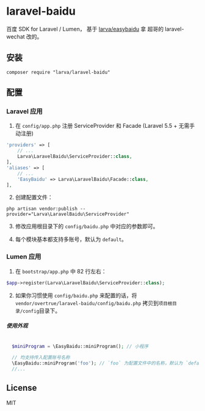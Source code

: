# laravel-baidu

百度 SDK for Laravel / Lumen， 基于 [larva/easybaidu](https://github.com/larvatecn/easybaidu)
拿 超哥的 laravel-wechat 改的。
## 安装

```shell
composer require "larva/laravel-baidu"
```

## 配置

### Laravel 应用

1. 在 `config/app.php` 注册 ServiceProvider 和 Facade (Laravel 5.5 + 无需手动注册)

```php
'providers' => [
    // ...
    Larva\LaravelBaidu\ServiceProvider::class,
],
'aliases' => [
    // ...
    'EasyBaidu' => Larva\LaravelBaidu\Facade::class,
],
```

2. 创建配置文件：

```shell
php artisan vendor:publish --provider="Larva\LaravelBaidu\ServiceProvider"
```

3. 修改应用根目录下的 `config/baidu.php` 中对应的参数即可。

4. 每个模块基本都支持多账号，默认为 `default`。

### Lumen 应用

1. 在 `bootstrap/app.php` 中 82 行左右：

```php
$app->register(Larva\LaravelBaidu\ServiceProvider::class);
```

2. 如果你习惯使用 `config/baidu.php` 来配置的话，将 `vendor/overtrue/laravel-baidu/config/baidu.php` 拷贝到`项目根目录/config`目录下。


##### 使用外观

```php

  $miniProgram = \EasyBaidu::miniProgram(); // 小程序
  
  // 均支持传入配置账号名称
  \EasyBaidu::miniProgram('foo'); // `foo` 为配置文件中的名称，默认为 `default`
  //...
```


## License

MIT
